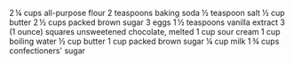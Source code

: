 2 ¼ cups all-purpose flour
2 teaspoons baking soda
½ teaspoon salt
½ cup butter
2 ½ cups packed brown sugar
3 eggs
1 ½ teaspoons vanilla extract
3 (1 ounce) squares unsweetened chocolate, melted
1 cup sour cream
1 cup boiling water
½ cup butter
1 cup packed brown sugar
¼ cup milk
1 ¾ cups confectioners' sugar

